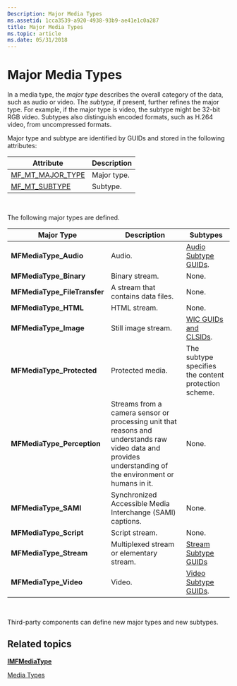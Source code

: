 ```yaml
---
Description: Major Media Types
ms.assetid: 1cca3539-a920-4938-93b9-ae41e1c0a287
title: Major Media Types
ms.topic: article
ms.date: 05/31/2018
---
```


# Major Media Types

In a media type, the *major type* describes the overall category of the data, such as audio or video. The *subtype*, if present, further refines the major type. For example, if the major type is video, the subtype might be 32-bit RGB video. Subtypes also distinguish encoded formats, such as H.264 video, from uncompressed formats.

Major type and subtype are identified by GUIDs and stored in the following attributes:



| Attribute                                             | Description |
|-------------------------------------------------------|-------------|
| [MF\_MT\_MAJOR\_TYPE](mf-mt-major-type-attribute.md) | Major type. |
| [MF\_MT\_SUBTYPE](mf-mt-subtype-attribute.md)        | Subtype.    |



 

The following major types are defined.



| Major Type                    | Description                                                                                                                                                | Subtypes                                             |
|-------------------------------|------------------------------------------------------------------------------------------------------------------------------------------------------------|------------------------------------------------------|
| **MFMediaType\_Audio**        | Audio.                                                                                                                                                     | [Audio Subtype GUIDs](audio-subtype-guids.md).      |
| **MFMediaType\_Binary**       | Binary stream.                                                                                                                                             | None.                                                |
| **MFMediaType\_FileTransfer** | A stream that contains data files.                                                                                                                         | None.                                                |
| **MFMediaType\_HTML**         | HTML stream.                                                                                                                                               | None.                                                |
| **MFMediaType\_Image**        | Still image stream.                                                                                                                                        | [WIC GUIDs and CLSIDs](https://msdn.microsoft.com/library/Ee719882(v=VS.85).aspx).       |
| **MFMediaType\_Protected**    | Protected media.                                                                                                                                           | The subtype specifies the content protection scheme. |
| **MFMediaType\_Perception**   | Streams from a camera sensor or processing unit that reasons and understands raw video data and provides understanding of the environment or humans in it. | None.                                                |
| **MFMediaType\_SAMI**         | Synchronized Accessible Media Interchange (SAMI) captions.                                                                                                 | None.                                                |
| **MFMediaType\_Script**       | Script stream.                                                                                                                                             | None.                                                |
| **MFMediaType\_Stream**       | Multiplexed stream or elementary stream.                                                                                                                   | [Stream Subtype GUIDs](stream-subtype-guids.md)     |
| **MFMediaType\_Video**        | Video.                                                                                                                                                     | [Video Subtype GUIDs](video-subtype-guids.md).      |



 

Third-party components can define new major types and new subtypes.

## Related topics

<dl> <dt>

[**IMFMediaType**](/windows/desktop/api/mfobjects/nn-mfobjects-imfmediatype)
</dt> <dt>

[Media Types](media-types.md)
</dt> </dl>

 

 



